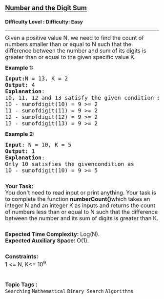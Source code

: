 <h2><a href="https://www.geeksforgeeks.org/problems/number-and-the-digit-sum4021/1?page=2&difficulty%255B%255D=0&category%255B%255D=Searching&sortBy=submissions">Number and the Digit Sum</a></h2><h3>Difficulty Level : Difficulty: Easy</h3><hr><div class="problems_problem_content__Xm_eO"><p><span style="font-size:18px">Given a positive value N, we need to find the count of numbers smaller than or equal to N such that the difference between the number and sum of its digits is greater than or equal to the given specific value K.</span></p>

<p><span style="font-size:18px"><strong>Example 1:</strong></span></p>

<pre><span style="font-size:18px"><strong>Input:</strong>N = 13, K = 2
<strong>Output:</strong> 4
<strong>Explanation</strong>: 
10, 11, 12 and 13 satisfy the given condition shown below,&nbsp;
10 - sumofdigit(10) = 9 &gt;= 2
11 - sumofdigit(11) = 9 &gt;= 2
12 - sumofdigit(12) = 9 &gt;= 2
13 - sumofdigit(13) = 9 &gt;= 2&nbsp;
</span></pre>

<p><span style="font-size:18px"><strong>Example 2:</strong></span></p>

<pre><span style="font-size:18px"><strong>Input</strong>: N = 10, K = 5
<strong>Output:</strong> 1
<strong>Explanation</strong>: 
Only 10 satisfies the givencondition as 
10 - sumofdigit(10) = 9 &gt;= 5</span></pre>

<p><br>
<span style="font-size:18px"><strong>Your Task:</strong><br>
You don't need to read input or print anything. Your task is to complete the function&nbsp;<strong>numberCount()</strong>which takes an integer N and an integer K as inputs and returns the count of numbers less than or equal to N such that the difference between the number and its sum of digits is greater than K.</span></p>

<p><br>
<span style="font-size:18px"><strong>Expected Time Complexity:&nbsp;</strong>Log(N).<br>
<strong>Expected Auxiliary Space:&nbsp;</strong>O(1).</span></p>

<p><br>
<span style="font-size:18px"><strong>Constraints:</strong><br>
1 &lt;= N, K&lt;= 10<sup>9</sup></span></p>
</div><br><p><span style=font-size:18px><strong>Topic Tags : </strong><br><code>Searching</code>&nbsp;<code>Mathematical</code>&nbsp;<code>Binary Search</code>&nbsp;<code>Algorithms</code>&nbsp;